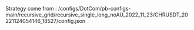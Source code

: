 Strategy come from : /configs/DotCom/pb-configs-main/recursive_grid/recursive_single_long_noAU_2022_11_23/CHRUSDT_20221124054146_18527/config.json